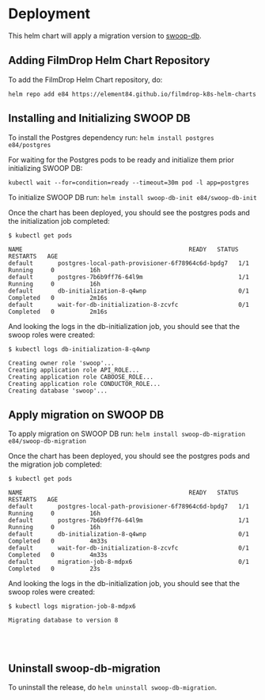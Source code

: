 # Deployment

This helm chart will apply a migration version to [swoop-db](https://github.com/Element84/swoop-db).

## Adding FilmDrop Helm Chart Repository
To add the FilmDrop Helm Chart repository, do:

`helm repo add e84 https://element84.github.io/filmdrop-k8s-helm-charts`


## Installing and Initializing SWOOP DB
To install the Postgres dependency run:
`helm install postgres e84/postgres`

For waiting for the Postgres pods to be ready and initialize them prior initializing SWOOP DB:
```
kubectl wait --for=condition=ready --timeout=30m pod -l app=postgres
```

To initialize SWOOP DB run:
`helm install swoop-db-init e84/swoop-db-init`

Once the chart has been deployed, you should see the postgres pods and the initialization job completed:

```
$ kubectl get pods

NAME                                               READY   STATUS      RESTARTS   AGE
default       postgres-local-path-provisioner-6f78964c6d-bpdg7   1/1     Running     0          16h
default       postgres-7b6b9ff76-64l9m                           1/1     Running     0          16h
default       db-initialization-8-q4wnp                          0/1     Completed   0          2m16s
default       wait-for-db-initialization-8-zcvfc                 0/1     Completed   0          2m16s
```

And looking the logs in the db-initialization job, you should see that the swoop roles were created:
```
$ kubectl logs db-initialization-8-q4wnp

Creating owner role 'swoop'...
Creating application role API_ROLE...
Creating application role CABOOSE_ROLE...
Creating application role CONDUCTOR_ROLE...
Creating database 'swoop'...
```

## Apply migration on SWOOP DB
To apply migration on SWOOP DB run:
`helm install swoop-db-migration e84/swoop-db-migration`

Once the chart has been deployed, you should see the postgres pods and the migration job completed:

```
$ kubectl get pods

NAME                                               READY   STATUS      RESTARTS   AGE
default       postgres-local-path-provisioner-6f78964c6d-bpdg7   1/1     Running     0          16h
default       postgres-7b6b9ff76-64l9m                           1/1     Running     0          16h
default       db-initialization-8-q4wnp                          0/1     Completed   0          4m33s
default       wait-for-db-initialization-8-zcvfc                 0/1     Completed   0          4m33s
default       migration-job-8-mdpx6                              0/1     Completed   0          23s
```

And looking the logs in the db-initialization job, you should see that the swoop roles were created:
```
$ kubectl logs migration-job-8-mdpx6 

Migrating database to version 8
```

<br></br>

## Uninstall swoop-db-migration

To uninstall the release, do `helm uninstall swoop-db-migration`.
